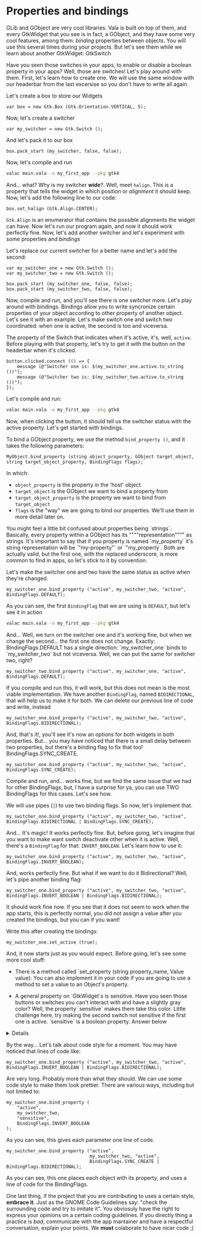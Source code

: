 # Properties and bindings

GLib and GObject are very cool libraries. Vala is built on top of them, and every GtkWidget that you see is in fact, a GObject, and they have some very cool features, among them: *binding* properties between objects. You will use this several times during your projects. But let's see them while we learn about another GtkWidget: GtkSwitch

Have you seen those switches in your apps, to enable or disable a boolean property in your apps? Well, those are switches! Let's play around with them. First, let's learn how to create one. We will use the same window with our headerbar from the last excersise so you don't have to write all again.

Let's create a box to store our Widgets

```vala
var box = new Gtk.Box (Gtk.Orientation.VERTICAL, 5);
```

Now, let's create a switcher

```vala
var my_switcher = new Gtk.Switch ();
```

And let's pack it to our box

```vala
box.pack_start (my_switcher, false, false);
```

Now, let's compile and run

```sh
valac main.vala -o my_first_app --pkg gtk4
```

And... what? Why is my switcher ***wide***?. Well, meet `halign`. This is a property that tells the widget in which position or *alignment* it should keep. Now, let's add the following line to our code:

```vala
box.set_halign (Gtk.Align.CENTER);
```

`Gtk.Align` is an enumerator that contains the possible alignments the widget can have. Now let's run our program again, and now it should work perfectly fine. Now, let's add another switcher and let's experiment with some properties and *bindings*

Let's replace our current switcher for a better name and let's add the second:

```vala
var my_switcher_one = new Gtk.Switch ();
var my_switcher_two = new Gtk.Switch ();

box.pack_start (my_switcher_one, false, false);
box.pack_start (my_switcher_two, false, false);
```

Now, compile and run, and you'll see there is one switcher more. Let's play around with bindings. Bindings allow you to write syncronize certain properties of your object according to other property of another object. Let's see it with an example. Let's make switch one and switch two coordinated: when one is active, the second is too and viceversa. 

The property of the Switch that indicates when it's active, it's, well, `active`. Before playing with that property, let's try to get it with the button on the headerbar when it's clicked.

```vala
button.clicked.connect (() => {
    message (@"Switcher one is: $(my_switcher_one.active.to_string ())");
    message (@"Switcher two is: $(my_switcher_two.active.to_string ())");
});
```

Let's compile and run:

```sh
valac main.vala -o my_first_app --pkg gtk4
```

Now, when clicking the button, it should tell us the switcher status with the active property. Let's get started with bindings.

To bind a GObject property, we use the method `bind_property ()`, and it takes the following parameters:

```vala
MyObject.bind_property (string object_property, GObject target_object, string target_object_property, BindingFlags flags);
```

In which:

* `object_property` is the property in the 'host' object
* `target_object` is the GObject we want to bind a property from
* `target_object_property` is the property we want to bind from `target_object`
* `flags` is the "way" we are going to bind our properties. We'll use them in more detail later on.

You might feel a little bit confused about properties being ´strings´. Basically, every property within a GObject has its """"representation"""" as strings. It's important to say that if you property is named ´my_property´ it's string representation will be ´"my-property"´ or ´"my_property´. Both are actually valid, but the first one, with the replaced underscore, is more common to find in apps, so let's stick to it by convention.

Let's make the switcher one and two have the same status as active when they're changed.

```vala
my_switcher_one.bind_property ("active", my_switcher_two, "active", BindingFlags.DEFAULT);
```

As you can see, the first `BindingFlag` that we are using is `DEFAULT`, but let's see it in action

```sh
valac main.vala -o my_first_app --pkg gtk4
```

And... Well, we turn on the switcher one and it's working fine, but when we change the second... the first one does not change. Exactly: BindingFlags.DEFAULT has a single direction: ´my_switcher_one´ binds to ´my_switcher_two´ but not viceversa. Well, we can put the same for switcher two, right?

```vala
my_switcher_two.bind_property ("active", my_switcher_one, "active", BindingFlags.DEFAULT);
```

If you compile and run this, it will work, but this does not mean is the most viable implementation. We have another `BindingFlag`, named `BIDIRECTIONAL`, that will help us to make it for both. We can delete our previous line of code and write, instead

```vala
my_switcher_one.bind_property ("active", my_switcher_two, "active", BindingFlags.BIDIRECTIONAL);
```

And, that's it!, you'll see it's now an options for both widgets in both properties. But... you may have noticed that there is a small delay between two properties, but there's a binding flag to fix that too! BindingFlags.SYNC_CREATE.

```vala
my_switcher_one.bind_property ("active", my_switcher_two, "active", BindingFlags.SYNC_CREATE);
```

Compile and run, and... works fine, but we find the same issue that we had for other BindingFlags, but, I have a surprise for ya, you can use TWO BindingFlags for this cases. Let's see how. 

We will use pipes (`|`) to use two binding flags. So now, let's implement that.

```vala
my_switcher_one.bind_property ("active", my_switcher_two, "active", BindingFlags.BIDIRECTIONAL | BindingFlags.SYNC_CREATE);
```

And... It's magic! It works perfectly fine. But, before going, let's imagine that you want to make want switch deactivate other when it is active. Well, there's a `BindingFlag` for that: `INVERT_BOOLEAN`. Let's learn how to use it:

```vala
my_switcher_one.bind_property ("active", my_switcher_two, "active", BindingFlags.INVERT_BOOLEAN);
```

And, works perfectly fine. But what if we want to do it Bidirectional? Well, let's pipe another binding flag:

```vala
my_switcher_one.bind_property ("active", my_switcher_two, "active", BindingFlags.INVERT_BOOLEAN | BindingFlags.BIDIRECTIONAL);
```

It should work fine now. If you see that it does not seem to work when the app starts, this is perfectly normal, you did not assign a value after you created the bindings, but you can if you want!

Write this after creating the bindings:

```vala
my_switcher_one.set_active (true);
```

And, it now starts just as you would expect. Before going, let's see some more cool stuff:

* There is a method called `set_property (string property_name, Value value): You can also implement it in your code if you are going to use a method to set a value to an Object's property.

* A general property on ´GtkWidget´s is sensitive. Have you seen those buttons or switches you can't interact with and have a slightly gray color? Well, the property ´sensitive´ makes them take this color. Little challenge here, try making the second switch not sensitive if the first one is active. ´sensitive´ is a boolean property. Answer below

<details>
```vala
my_switcher_one.bind_property ("active", my_switcher_two, "sensitive", BindingFlags.INVERT_BOOLEAN);
```
</details>

By the way... Let's talk about code style for a moment. You may have noticed that lines of code like:

```vala
my_switcher_one.bind_property ("active", my_switcher_two, "active", BindingFlags.INVERT_BOOLEAN | BindingFlags.BIDIRECTIONAL);
```

Are very long. Probably more than what they should. We can use some code style to make them look prettier. There are various ways, including but not limited to:

```vala
my_switcher_one.bind_property (
    "active",
    my_switcher_two,
    "sensitive",
    BindingFlags.INVERT_BOOLEAN
);
```

As you can see, this gives each parameter one line of code.

```vala
my_switcher_one.bind_property ("active",
                               my_switcher_two, "active",
                               BindingFlags.SYNC_CREATE | BindingFlags.BIDIRECTIONAL);
```

As you can see, this one places each object with its property, and uses a line of code for the BindingFlags.

One last thing, if the project that you are contributing to uses a certain style, **embrace it**. Just as the GNOME Code Guidelines say: "check the surrounding code and try to imitate it". You obviosuly have the right to express your opinions on a certain coding guidelines. If you directly thing a practice is *bad*, communicate with the app mantainer and have a respectful conversation, explain your points. We **must** colaborate to have nicer code ;)
